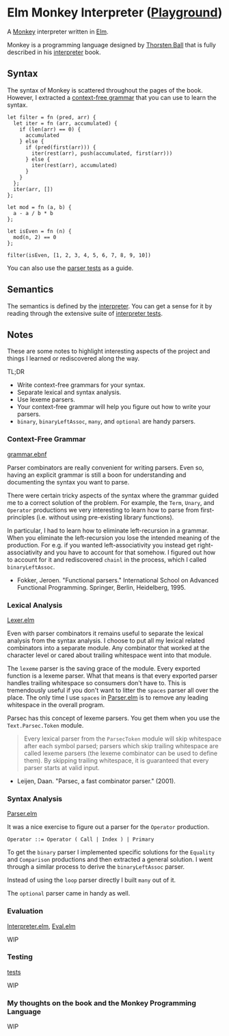 # Elm Monkey Interpreter ([Playground](https://elm-monkey-interpreter.netlify.app/))

A [Monkey](https://monkeylang.org/) interpreter written in
[Elm](https://elm-lang.org/).

Monkey is a programming language designed by
[Thorsten Ball](https://thorstenball.com/) that is fully described in his
[interpreter](https://interpreterbook.com/) book.

## Syntax

The syntax of Monkey is scattered throughout the pages of the book. However, I
extracted a [context-free grammar](grammar.ebnf) that you can use to learn the
syntax.

```
let filter = fn (pred, arr) {
  let iter = fn (arr, accumulated) {
    if (len(arr) == 0) {
      accumulated
    } else {
      if (pred(first(arr))) {
        iter(rest(arr), push(accumulated, first(arr)))
      } else {
        iter(rest(arr), accumulated)
      }
    }
  };
  iter(arr, [])
};

let mod = fn (a, b) {
  a - a / b * b
};

let isEven = fn (n) {
  mod(n, 2) == 0
};

filter(isEven, [1, 2, 3, 4, 5, 6, 7, 8, 9, 10])
```

You can also use the [parser tests](tests/Test/Monkey/Parser.elm) as a guide.

## Semantics

The semantics is defined by the [interpreter](src/Monkey/Interpreter.elm). You
can get a sense for it by reading through the extensive suite of
[interpreter tests](tests/Test/Monkey/Interpreter.elm).

## Notes

These are some notes to highlight interesting aspects of the project and things
I learned or rediscovered along the way.

TL;DR

- Write context-free grammars for your syntax.
- Separate lexical and syntax analysis.
- Use lexeme parsers.
- Your context-free grammar will help you figure out how to write your parsers.
- `binary`, `binaryLeftAssoc`, `many`, and `optional` are handy parsers.

### Context-Free Grammar

[grammar.ebnf](grammar.ebnf)

Parser combinators are really convenient for writing parsers. Even so, having
an explicit grammar is still a boon for understanding and documenting the syntax
you want to parse.

There were certain tricky aspects of the syntax where the grammar guided me to
a correct solution of the problem. For example, the `Term`, `Unary`, and
`Operator` productions we very interesting to learn how to parse from
first-principles (i.e. without using pre-existing library functions).

In particular, I had to learn how to eliminate left-recursion in a grammar.
When you eliminate the left-recursion you lose the intended meaning of the
production. For e.g. if you wanted left-associativity you instead get
right-associativity and you have to account for that somehow. I figured out how
to account for it and rediscovered `chainl` in the process, which I called
`binaryLeftAssoc`.

- Fokker, Jeroen. "Functional parsers." International School on Advanced Functional Programming. Springer, Berlin, Heidelberg, 1995.

### Lexical Analysis

[Lexer.elm](src/Monkey/Lexer.elm)

Even with parser combinators it remains useful to separate the lexical analysis
from the syntax analysis. I choose to put all my lexical related combinators
into a separate module. Any combinator that worked at the character level or
cared about trailing whitespace went into that module.

The `lexeme` parser is the saving grace of the module. Every exported function
is a lexeme parser. What that means is that every exported parser handles
trailing whitespace so consumers don't have to. This is tremendously useful if
you don't want to litter the `spaces` parser all over the place. The only time I
use `spaces` in [Parser.elm](src/Monkey/Parser.elm) is to remove any leading
whitespace in the overall program.

Parsec has this concept of lexeme parsers. You get them when you use the
`Text.Parsec.Token` module.

> Every lexical parser from the `ParsecToken` module will skip whitespace after each symbol parsed; parsers which skip trailing whitespace are called lexeme parsers (the lexeme combinator can be used to define them). By skipping trailing whitespace, it is guaranteed that every parser starts at valid input.

- Leijen, Daan. "Parsec, a fast combinator parser." (2001).

### Syntax Analysis

[Parser.elm](src/Monkey/Parser.elm)

It was a nice exercise to figure out a parser for the `Operator` production.

```
Operator ::= Operator ( Call | Index ) | Primary
```

To get the `binary` parser I implemented specific solutions for the `Equality`
and `Comparison` productions and then extracted a general solution. I went
through a similar process to derive the `binaryLeftAssoc` parser.

Instead of using the `loop` parser directly I built `many` out of it.

The `optional` parser came in handy as well.

### Evaluation

[Interpreter.elm](src/Monkey/Interpreter.elm), [Eval.elm](src/Monkey/Eval.elm)

WIP

### Testing

[tests](tests/Test/Monkey)

WIP

### My thoughts on the book and the Monkey Programming Language

WIP
